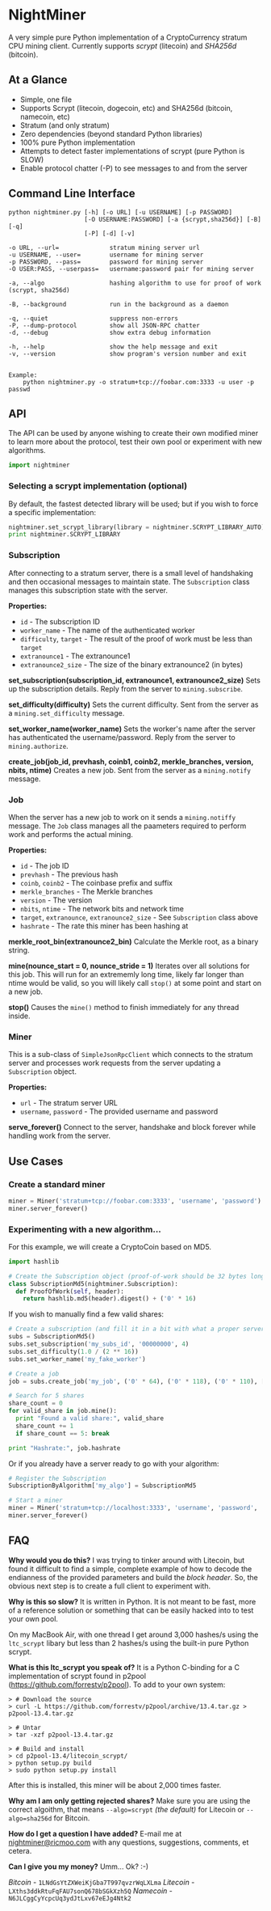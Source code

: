 # NightMiner

A very simple pure Python implementation of a CryptoCurrency stratum CPU mining client. Currently supports _scrypt_ (litecoin) and _SHA256d_ (bitcoin).

## At a Glance

- Simple, one file
- Supports Scrypt (litecoin, dogecoin, etc) and SHA256d (bitcoin, namecoin, etc)
- Stratum (and only stratum)
- Zero dependencies (beyond standard Python libraries)
- 100% pure Python implementation
- Attempts to detect faster implementations of scrypt (pure Python is SLOW)
- Enable protocol chatter (-P) to see messages to and from the server

## Command Line Interface

    python nightminer.py [-h] [-o URL] [-u USERNAME] [-p PASSWORD]
                         [-O USERNAME:PASSWORD] [-a {scrypt,sha256d}] [-B] [-q]
                         [-P] [-d] [-v]

    -o URL, --url=              stratum mining server url
    -u USERNAME, --user=        username for mining server
    -p PASSWORD, --pass=        password for mining server
    -O USER:PASS, --userpass=   username:password pair for mining server

    -a, --algo                  hashing algorithm to use for proof of work (scrypt, sha256d)

    -B, --background            run in the background as a daemon

    -q, --quiet                 suppress non-errors
    -P, --dump-protocol         show all JSON-RPC chatter
    -d, --debug                 show extra debug information

    -h, --help                  show the help message and exit
    -v, --version               show program's version number and exit


    Example:
        python nightminer.py -o stratum+tcp://foobar.com:3333 -u user -p passwd


## API

The API can be used by anyone wishing to create their own modified miner to learn more about the protocol, test their own pool or experiment with new algorithms.

```python
import nightminer
```

### Selecting a scrypt implementation (optional)

By default, the fastest detected library will be used; but if you wish to force a specific implementation:

```python
nightminer.set_scrypt_library(library = nightminer.SCRYPT_LIBRARY_AUTO)
print nightminer.SCRYPT_LIBRARY
```

### Subscription

After connecting to a stratum server, there is a small level of handshaking and then occasional messages to maintain state. The `Subscription` class manages this subscription state with the server.

**Properties:**

- `id` - The subscription ID
- `worker_name` - The name of the authenticated worker
- `difficulty`, `target` - The result of the proof of work must be less than `target`
- `extranounce1` - The extranounce1
- `extranounce2_size` - The size of the binary extranounce2 (in bytes)

**set_subscription(subscription_id, extranounce1, extranounce2_size)**
Sets up the subscription details. Reply from the server to `mining.subscribe`.

**set_difficulty(difficulty)**
Sets the current difficulty. Sent from the server as a `mining.set_difficulty` message.

**set_worker_name(worker_name)**
Sets the worker's name after the server has authenticated the username/password. Reply from the server to `mining.authorize`.

**create_job(job_id, prevhash, coinb1, coinb2, merkle_branches, version, nbits, ntime)**
Creates a new job. Sent from the server as a `mining.notify` message.

### Job

When the server has a new job to work on it sends a `mining.notiffy` message. The `Job` class manages all the paameters required to perform work and performs the actual mining.

**Properties:**

- `id` - The job ID
- `prevhash` - The previous hash
- `coinb`, `coinb2` - The coinbase prefix and suffix
- `merkle_branches` - The Merkle branches
- `version` - The version
- `nbits`, `ntime` - The network bits and network time
- `target`, `extranounce`, `extranounce2_size` - See `Subscription` class above
- `hashrate` - The rate this miner has been hashing at

**merkle_root_bin(extranounce2_bin)**
Calculate the Merkle root, as a binary string.

**mine(nounce_start = 0, nounce_stride = 1)**
Iterates over all solutions for this job. This will run for an extrememly long time, likely far longer than ntime would be valid, so you will likely call `stop()` at some point and start on a new job.

**stop()**
Causes the `mine()` method to finish immediately for any thread inside.

### Miner

This is a sub-class of `SimpleJsonRpcClient` which connects to the stratum server and processes work requests from the server updating a `Subscription` object.

**Properties:**

- `url` - The stratum server URL
- `username`, `password` - The provided username and password

**serve_forever()**
Connect to the server, handshake and block forever while handling work from the server.

## Use Cases

### Create a standard miner

```python
miner = Miner('stratum+tcp://foobar.com:3333', 'username', 'password')
miner.server_forever()
```

### Experimenting with a new algorithm...

For this example, we will create a CryptoCoin based on MD5.

```python
import hashlib

# Create the Subscription object (proof-of-work should be 32 bytes long)
class SubscriptionMd5(nightminer.Subscription):
  def ProofOfWork(self, header):
    return hashlib.md5(header).digest() + ('0' * 16)
```

If you wish to manually find a few valid shares:

```python
# Create a subscription (and fill it in a bit with what a proper server would give us)
subs = SubscriptionMd5()
subs.set_subscription('my_subs_id', '00000000', 4)
subs.set_difficulty(1.0 / (2 ** 16))
subs.set_worker_name('my_fake_worker')

# Create a job
job = subs.create_job('my_job', ('0' * 64), ('0' * 118), ('0' * 110), [ ], '00000002', 'deadbeef', '01234567')

# Search for 5 shares
share_count = 0
for valid_share in job.mine():
  print "Found a valid share:", valid_share
  share_count += 1
  if share_count == 5: break

print "Hashrate:", job.hashrate
```

Or if you already have a server ready to go with your algorithm:

```python
# Register the Subscription
SubscriptionByAlgorithm['my_algo'] = SubscriptionMd5

# Start a miner
miner = Miner('stratum+tcp://localhost:3333', 'username', 'password', 'my_algo')
miner.server_forever()
```

## FAQ

**Why would you do this?**
I was trying to tinker around with Litecoin, but found it difficult to find a simple, complete example of how to decode the endianness of the provided parameters and build the _block header_. So, the obvious next step is to create a full client to experiment with.

**Why is this so slow?**
It is written in Python. It is not meant to be fast, more of a reference solution or something that can be easily hacked into to test your own pool.

On my MacBook Air, with one thread I get around 3,000 hashes/s using the `ltc_scrypt` libary but less than 2 hashes/s using the built-in pure Python scrypt.

**What is this ltc_scrypt you speak of?**
It is a Python C-binding for a C implementation of scrypt found in p2pool (https://github.com/forrestv/p2pool). To add to your own system:

    > # Download the source
    > curl -L https://github.com/forrestv/p2pool/archive/13.4.tar.gz > p2pool-13.4.tar.gz

    > # Untar
    > tar -xzf p2pool-13.4.tar.gz

    > # Build and install
    > cd p2pool-13.4/litecoin_scrypt/
    > python setup.py build
    > sudo python setup.py install

After this is installed, this miner will be about 2,000 times faster.

**Why am I am only getting rejected shares?**
Make sure you are using the correct algoithm, that means `--algo=scrypt` _(the default)_ for Litecoin or `--algo=sha256d` for Bitcoin.

**How do I get a question I have added?**
E-mail me at nightminer@ricmoo.com with any questions, suggestions, comments, et cetera.

**Can I give you my money?**
Umm... Ok? :-)

_Bitcoin_ - `1LNdGsYtZXWeiKjGba7T997qvzrWqLXLma`
_Litecoin_ - `LXths3ddkRtuFqFAU7sonQ678bSGkXzh5Q`
_Namecoin_ - `N6JLCggCyYcpcUq3ydJtLxv67eEJg4Ntk2`
